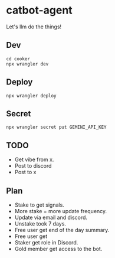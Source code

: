 # catbot-agent

Let's llm do the things!

## Dev

```
cd cooker
npx wrangler dev
```

## Deploy

```
npx wrangler deploy
```

## Secret

```
npx wrangler secret put GEMINI_API_KEY
```

## TODO

- Get vibe from x.
- Post to discord
- Post to x

## Plan

- Stake to get signals.
- More stake = more update frequency.
- Update via email and discord.
- Unstake took 7 days.
- Free user get end of the day summary.
- Free user get
- Staker get role in Discord.
- Gold member get access to the bot.
